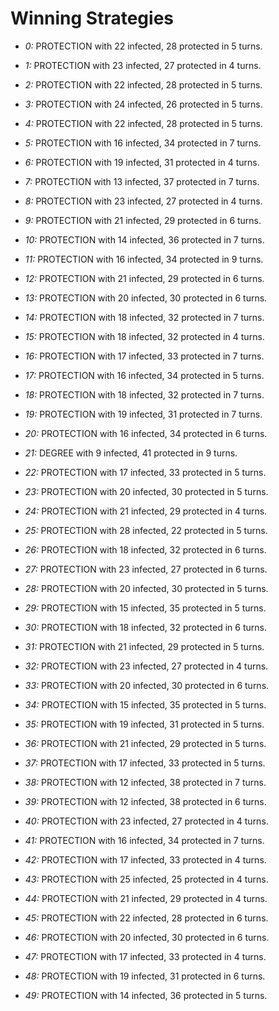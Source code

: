 # Winning Strategies

* _0:_ PROTECTION with 22 infected, 28 protected in 5 turns.


* _1:_ PROTECTION with 23 infected, 27 protected in 4 turns.


* _2:_ PROTECTION with 22 infected, 28 protected in 5 turns.


* _3:_ PROTECTION with 24 infected, 26 protected in 5 turns.


* _4:_ PROTECTION with 22 infected, 28 protected in 5 turns.


* _5:_ PROTECTION with 16 infected, 34 protected in 7 turns.


* _6:_ PROTECTION with 19 infected, 31 protected in 4 turns.


* _7:_ PROTECTION with 13 infected, 37 protected in 7 turns.


* _8:_ PROTECTION with 23 infected, 27 protected in 4 turns.


* _9:_ PROTECTION with 21 infected, 29 protected in 6 turns.


* _10:_ PROTECTION with 14 infected, 36 protected in 7 turns.


* _11:_ PROTECTION with 16 infected, 34 protected in 9 turns.


* _12:_ PROTECTION with 21 infected, 29 protected in 6 turns.


* _13:_ PROTECTION with 20 infected, 30 protected in 6 turns.


* _14:_ PROTECTION with 18 infected, 32 protected in 7 turns.


* _15:_ PROTECTION with 18 infected, 32 protected in 4 turns.


* _16:_ PROTECTION with 17 infected, 33 protected in 7 turns.


* _17:_ PROTECTION with 16 infected, 34 protected in 5 turns.


* _18:_ PROTECTION with 18 infected, 32 protected in 7 turns.


* _19:_ PROTECTION with 19 infected, 31 protected in 7 turns.


* _20:_ PROTECTION with 16 infected, 34 protected in 6 turns.


* _21:_ DEGREE with 9 infected, 41 protected in 9 turns.


* _22:_ PROTECTION with 17 infected, 33 protected in 5 turns.


* _23:_ PROTECTION with 20 infected, 30 protected in 5 turns.


* _24:_ PROTECTION with 21 infected, 29 protected in 4 turns.


* _25:_ PROTECTION with 28 infected, 22 protected in 5 turns.


* _26:_ PROTECTION with 18 infected, 32 protected in 6 turns.


* _27:_ PROTECTION with 23 infected, 27 protected in 6 turns.


* _28:_ PROTECTION with 20 infected, 30 protected in 5 turns.


* _29:_ PROTECTION with 15 infected, 35 protected in 5 turns.


* _30:_ PROTECTION with 18 infected, 32 protected in 6 turns.


* _31:_ PROTECTION with 21 infected, 29 protected in 5 turns.


* _32:_ PROTECTION with 23 infected, 27 protected in 4 turns.


* _33:_ PROTECTION with 20 infected, 30 protected in 6 turns.


* _34:_ PROTECTION with 15 infected, 35 protected in 5 turns.


* _35:_ PROTECTION with 19 infected, 31 protected in 5 turns.


* _36:_ PROTECTION with 21 infected, 29 protected in 5 turns.


* _37:_ PROTECTION with 17 infected, 33 protected in 5 turns.


* _38:_ PROTECTION with 12 infected, 38 protected in 7 turns.


* _39:_ PROTECTION with 12 infected, 38 protected in 6 turns.


* _40:_ PROTECTION with 23 infected, 27 protected in 4 turns.


* _41:_ PROTECTION with 16 infected, 34 protected in 7 turns.


* _42:_ PROTECTION with 17 infected, 33 protected in 4 turns.


* _43:_ PROTECTION with 25 infected, 25 protected in 4 turns.


* _44:_ PROTECTION with 21 infected, 29 protected in 4 turns.


* _45:_ PROTECTION with 22 infected, 28 protected in 6 turns.


* _46:_ PROTECTION with 20 infected, 30 protected in 6 turns.


* _47:_ PROTECTION with 17 infected, 33 protected in 4 turns.


* _48:_ PROTECTION with 19 infected, 31 protected in 6 turns.


* _49:_ PROTECTION with 14 infected, 36 protected in 5 turns.



